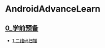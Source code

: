 # AndroidAdvanceLearn
## [ 0_学前预备](https://github.com/zh405557524/AndroidAdvanceLearn/tree/master/0_readyClass)
* [ 1 二维码扫描](https://github.com/zh405557524/AndroidAdvanceLearn/tree/master/0_readyClass/1_QRcode)
